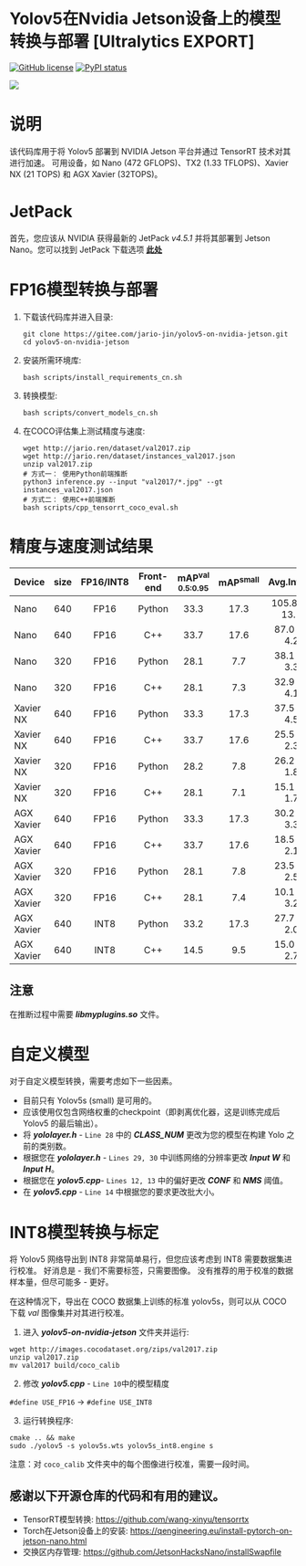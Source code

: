 # Yolov5在Nvidia Jetson设备上的模型转换与部署 [Ultralytics EXPORT]
[![GitHub license](https://img.shields.io/github/license/Naereen/StrapDown.js.svg)](https://gitee.com/jario-jin/yolov5-on-nvidia-jetson/blob/master/LICENSE)
[![PyPI status](https://img.shields.io/pypi/status/ansicolortags.svg)]()

[<img src="https://github.com/ultralytics/yolov5/releases/download/v1.0/splash-export-competition.png">](https://github.com/ultralytics/yolov5/discussions/3213)


# 说明
该代码库用于将 Yolov5 部署到 NVIDIA Jetson 平台并通过 TensorRT 技术对其进行加速。
可用设备，如 Nano (472 GFLOPS)、TX2 (1.33 TFLOPS)、Xavier NX (21 TOPS) 和 AGX Xavier (32TOPS)。

# JetPack
首先，您应该从 NVIDIA 获得最新的 JetPack *v4.5.1* 并将其部署到 Jetson Nano。您可以找到 JetPack 下载选项 **[此处](https://developer.nvidia.com/embedded/jetpack)** 


# FP16模型转换与部署
1. 下载该代码库并进入目录:
   ```shell
   git clone https://gitee.com/jario-jin/yolov5-on-nvidia-jetson.git
   cd yolov5-on-nvidia-jetson
   ```
2. 安装所需环境库:
   ```shell
   bash scripts/install_requirements_cn.sh
   ```
3. 转换模型:
   ```shell
   bash scripts/convert_models_cn.sh
   ```
4. 在COCO评估集上测试精度与速度:
   ```shell
   wget http://jario.ren/dataset/val2017.zip
   wget http://jario.ren/dataset/instances_val2017.json
   unzip val2017.zip
   # 方式一： 使用Python前端推断
   python3 inference.py --input "val2017/*.jpg" --gt instances_val2017.json
   # 方式二： 使用C++前端推断
   bash scripts/cpp_tensorrt_coco_eval.sh
   ```
# 精度与速度测试结果

|Device    |size   |FP16/INT8 |Front-end |mAP<sup>val<br>0.5:0.95 |mAP<sup>small<br> |Avg.Infer.Time |
| ------   |:---:  |:---:     |:---:     |:---:                   |:---:             |:---:          |
|Nano      |640    |FP16      |Python    |33.3                    |17.3              |105.8 ms (+- 13.5 ms) |
|Nano      |640    |FP16      |C++       |33.7                    |17.6              |87.0 ms (+- 4.2 ms) |
|Nano      |320    |FP16      |Python    |28.1                    |7.7               |38.1 ms (+- 3.3 ms) |
|Nano      |320    |FP16      |C++       |28.1                    |7.3               |32.9 ms (+- 4.1 ms) |
|Xavier NX |640    |FP16      |Python    |33.3                    |17.3              |37.5 ms (+- 4.5 ms) |
|Xavier NX |640    |FP16      |C++       |33.7                    |17.6              |25.5 ms (+- 2.3 ms) |
|Xavier NX |320    |FP16      |Python    |28.2                    |7.8               |26.2 ms (+- 1.8 ms) |
|Xavier NX |320    |FP16      |C++       |28.1                    |7.1               |15.1 ms (+- 1.7 ms) |
|AGX Xavier|640    |FP16      |Python    |33.3                    |17.3              |30.2 ms (+- 3.3 ms) |
|AGX Xavier|640    |FP16      |C++       |33.7                    |17.6              |18.5 ms (+- 2.1 ms) |
|AGX Xavier|320    |FP16      |Python    |28.1                    |7.8               |23.5 ms (+- 2.5 ms) |
|AGX Xavier|320    |FP16      |C++       |28.1                    |7.4               |10.1 ms (+- 3.2 ms) |
|AGX Xavier|640    |INT8      |Python    |33.2                    |17.3              |27.7 ms (+- 2.0 ms) |
|AGX Xavier|640    |INT8      |C++       |14.5                    |9.5               |15.0 ms (+- 2.7 ms) |

## 注意
在推断过程中需要 ***libmyplugins.so*** 文件。


# 自定义模型

对于自定义模型转换，需要考虑如下一些因素。
-  目前只有 Yolov5s (small) 是可用的。
- 应该使用仅包含网络权重的checkpoint（即剥离优化器，这是训练完成后 Yolov5 的最后输出）。
 - 将 ***yololayer.h*** - ```Line 28``` 中的 ***CLASS_NUM*** 更改为您的模型在构建 Yolo 之前的类别数。
 - 根据您在 ***yololayer.h*** - ```Lines 29, 30``` 中训练网络的分辨率更改 ***Input W*** 和 ***Input H***。
 - 根据您在 ***yolov5.cpp***- ```Lines 12, 13``` 中的偏好更改 ***CONF*** 和 ***NMS*** 阈值。
 - 在 ***yolov5.cpp*** - ```Line 14``` 中根据您的要求更改批大小。

# INT8模型转换与标定
将 Yolov5 网络导出到 INT8 非常简单易行，但您应该考虑到 INT8 需要数据集进行校准。
好消息是 - 我们不需要标签，只需要图像。
没有推荐的用于校准的数据样本量，但尽可能多 - 更好。

在这种情况下，导出在 COCO 数据集上训练的标准 yolov5s，则可以从 COCO 下载 *val* 图像集并对其进行校准。

1. 进入 ***yolov5-on-nvidia-jetson*** 文件夹并运行: 
```shell
wget http://images.cocodataset.org/zips/val2017.zip
unzip val2017.zip
mv val2017 build/coco_calib
```
2. 修改 ***yolov5.cpp*** - ```Line 10```中的模型精度

```#define USE_FP16``` -> ```#define USE_INT8```

3. 运行转换程序:
```shell
cmake .. && make
sudo ./yolov5 -s yolov5s.wts yolov5s_int8.engine s
```
注意：对 `coco_calib` 文件夹中的每个图像进行校准，需要一段时间。


## 感谢以下开源仓库的代码和有用的建议。
- TensorRT模型转换:
 https://github.com/wang-xinyu/tensorrtx
 - Torch在Jetson设备上的安装:
 https://qengineering.eu/install-pytorch-on-jetson-nano.html
 - 交换区内存管理:
 https://github.com/JetsonHacksNano/installSwapfile
